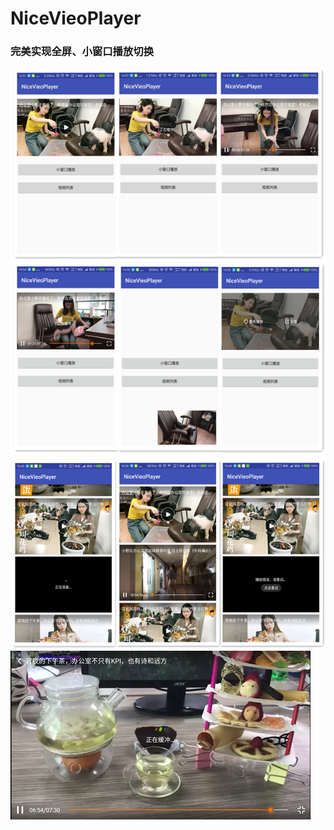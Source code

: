 # NiceVieoPlayer
### 完美实现全屏、小窗口播放切换
![](https://github.com/ToAndroid/VieoPlayer/blob/master/images/aa.jpg)
![](https://github.com/ToAndroid/VieoPlayer/blob/master/images/bb.jpg)
![](https://github.com/ToAndroid/VieoPlayer/blob/master/images/cc.jpg)
![](https://github.com/ToAndroid/VieoPlayer/blob/master/images/dd.jpg)